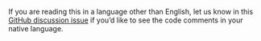 If you are reading this in a language other than English, let us know in this [GitHub discussion issue](https://github.com/MicrosoftDocs/feedback/issues/2515) if you’d like to see the code comments in your native language.